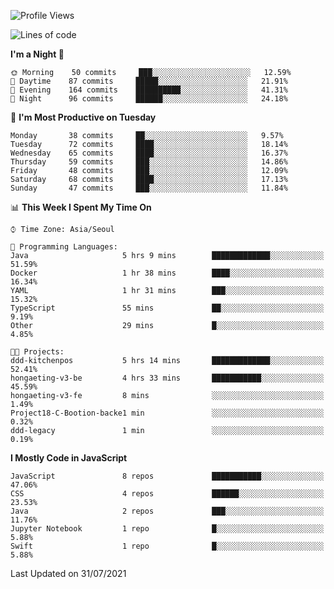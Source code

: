 <!--START_SECTION:waka-->
![Profile Views](http://img.shields.io/badge/Profile%20Views-0-blue)

![Lines of code](https://img.shields.io/badge/From%20Hello%20World%20I%27ve%20Written-92525%20lines%20of%20code-blue)

**I'm a Night 🦉** 

```text
🌞 Morning    50 commits     ███░░░░░░░░░░░░░░░░░░░░░░   12.59% 
🌆 Daytime    87 commits     █████░░░░░░░░░░░░░░░░░░░░   21.91% 
🌃 Evening    164 commits    ██████████░░░░░░░░░░░░░░░   41.31% 
🌙 Night      96 commits     ██████░░░░░░░░░░░░░░░░░░░   24.18%

```
📅 **I'm Most Productive on Tuesday** 

```text
Monday       38 commits     ██░░░░░░░░░░░░░░░░░░░░░░░   9.57% 
Tuesday      72 commits     ████░░░░░░░░░░░░░░░░░░░░░   18.14% 
Wednesday    65 commits     ████░░░░░░░░░░░░░░░░░░░░░   16.37% 
Thursday     59 commits     ███░░░░░░░░░░░░░░░░░░░░░░   14.86% 
Friday       48 commits     ███░░░░░░░░░░░░░░░░░░░░░░   12.09% 
Saturday     68 commits     ████░░░░░░░░░░░░░░░░░░░░░   17.13% 
Sunday       47 commits     ███░░░░░░░░░░░░░░░░░░░░░░   11.84%

```


📊 **This Week I Spent My Time On** 

```text
⌚︎ Time Zone: Asia/Seoul

💬 Programming Languages: 
Java                     5 hrs 9 mins        █████████████░░░░░░░░░░░░   51.59% 
Docker                   1 hr 38 mins        ████░░░░░░░░░░░░░░░░░░░░░   16.34% 
YAML                     1 hr 31 mins        ███░░░░░░░░░░░░░░░░░░░░░░   15.32% 
TypeScript               55 mins             ██░░░░░░░░░░░░░░░░░░░░░░░   9.19% 
Other                    29 mins             █░░░░░░░░░░░░░░░░░░░░░░░░   4.85%

🐱‍💻 Projects: 
ddd-kitchenpos           5 hrs 14 mins       █████████████░░░░░░░░░░░░   52.41% 
hongaeting-v3-be         4 hrs 33 mins       ███████████░░░░░░░░░░░░░░   45.59% 
hongaeting-v3-fe         8 mins              ░░░░░░░░░░░░░░░░░░░░░░░░░   1.49% 
Project18-C-Bootion-backe1 min               ░░░░░░░░░░░░░░░░░░░░░░░░░   0.32% 
ddd-legacy               1 min               ░░░░░░░░░░░░░░░░░░░░░░░░░   0.19%

```

**I Mostly Code in JavaScript** 

```text
JavaScript               8 repos             ███████████░░░░░░░░░░░░░░   47.06% 
CSS                      4 repos             ██████░░░░░░░░░░░░░░░░░░░   23.53% 
Java                     2 repos             ███░░░░░░░░░░░░░░░░░░░░░░   11.76% 
Jupyter Notebook         1 repo              █░░░░░░░░░░░░░░░░░░░░░░░░   5.88% 
Swift                    1 repo              █░░░░░░░░░░░░░░░░░░░░░░░░   5.88%

```



 Last Updated on 31/07/2021
<!--END_SECTION:waka-->
